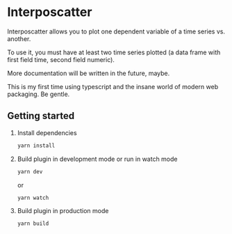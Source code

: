 # Interposcatter

Interposcatter allows you to plot one dependent variable of a time series vs. another. 

To use it, you must have at least two time series plotted (a data frame with first field time, second field numeric). 

More documentation will be written in the future, maybe. 

This is my first time using typescript and the insane world of modern web packaging. Be gentle. 

## Getting started

1. Install dependencies

   ```bash
   yarn install
   ```

2. Build plugin in development mode or run in watch mode

   ```bash
   yarn dev
   ```

   or

   ```bash
   yarn watch
   ```

3. Build plugin in production mode

   ```bash
   yarn build
   ```


